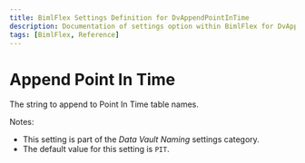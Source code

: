 ```yaml
---
title: BimlFlex Settings Definition for DvAppendPointInTime
description: Documentation of settings option within BimlFlex for DvAppendPointInTime
tags: [BimlFlex, Reference]
---
```


# Append Point In Time

The string to append to Point In Time table names.

Notes:

* This setting is part of the *Data Vault Naming* settings category.
* The default value for this setting is `PIT`.
